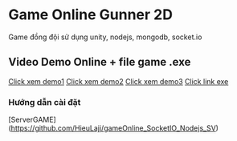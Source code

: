 # Game Online Gunner 2D
Game đồng đội sử dụng unity, nodejs, mongodb, socket.io
## Video Demo Online + file game .exe
[Click xem demo1](https://youtu.be/tC8lxYyFkyA)
[Click xem demo2](https://youtu.be/h7j_qSYbdC4)
[Click xem demo3](https://youtu.be/1w81GzWgEL4)
[Click link exe](https://drive.google.com/file/d/17hIky4KnZR5F-oRHI68O4Fu3zxg6KeZE/view?usp=share_link)
### Hướng dẫn cài đặt
[ServerGAME] (https://github.com/HieuLajj/gameOnline_SocketIO_Nodejs_SV)
